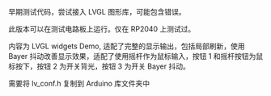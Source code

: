 早期测试代码，尝试接入 LVGL 图形库，可能包含错误。

此版本可以在测试电路板上运行。仅在 RP2040 上测试过。

内容为 LVGL widgets Demo, 适配了完整的显示输出，包括局部刷新，使用 Bayer 抖动改善显示效果，适配了使用摇杆作为鼠标输入，按钮 1 和摇杆按钮为鼠标按下，按钮 2 为开关背光，按钮 3 为开关 Bayer 抖动。

需要将 lv_conf.h 复制到 Arduino 库文件夹中